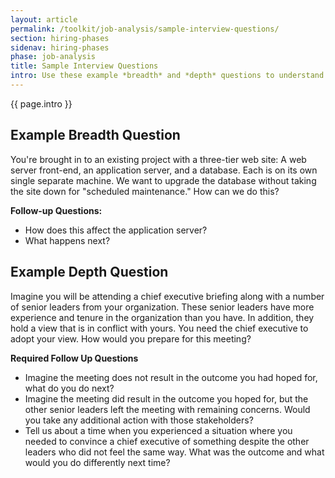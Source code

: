 ```yaml
---
layout: article
permalink: /toolkit/job-analysis/sample-interview-questions/
section: hiring-phases
sidenav: hiring-phases
phase: job-analysis
title: Sample Interview Questions
intro: Use these example *breadth* and *depth* questions to understand how to format your first and second phone assessment interview questions for your role.
---
```


<p class="usa-intro">
  {{ page.intro }}
</p>

## Example Breadth Question

You're brought in to an existing project with a three-tier web site: A web server front-end, an application server, and a database. Each is on its own single separate machine. We want to upgrade the database without taking the site down for "scheduled maintenance." How can we do this?

**Follow-up Questions:**

- How does this affect the application server?
- What happens next?

## Example Depth Question

Imagine you will be attending a chief executive briefing along with a number of senior leaders from your organization. These senior leaders have more experience and tenure in the organization than you have. In addition, they hold a view that is in conflict with yours. You need the chief executive to adopt your view. How would you prepare for this meeting?

**Required Follow Up Questions**

- Imagine the meeting does not result in the outcome you had hoped for, what do you do next?
- Imagine the meeting did result in the outcome you hoped for, but the other senior leaders left the meeting with remaining concerns. Would you take any additional action with those stakeholders?
- Tell us about a time when you experienced a situation where you needed to convince a chief executive of something despite the other leaders who did not feel the same way. What was the outcome and what would you do differently next time?
